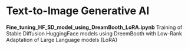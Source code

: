# Text-to-Image Generative AI

**Fine_tuning_HF_SD_model_using_DreamBooth_LoRA.ipynb**  Training of Stable Diffusion HuggingFace models using DreemBooth with Low-Rank Adaptation of Large Language models (LoRA) 

